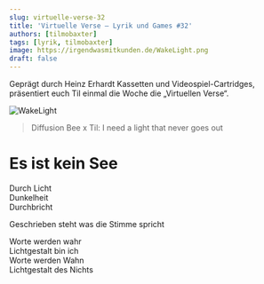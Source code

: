 ```yaml
---
slug: virtuelle-verse-32
title: 'Virtuelle Verse – Lyrik und Games #32'
authors: [tilmobaxter]
tags: [lyrik, tilmobaxter]
image: https://irgendwasmitkunden.de/WakeLight.png
draft: false
---
```


Geprägt durch Heinz Erhardt Kassetten und Videospiel-Cartridges, präsentiert euch Til einmal die Woche die „Virtuellen Verse“.
<!--truncate-->

![WakeLight](https://irgendwasmitkunden.de/WakeLight.png)
>  Diffusion Bee x Til: I need a light that never goes out

# Es ist kein See

Durch Licht  
Dunkelheit  
Durchbricht  

Geschrieben steht was die Stimme spricht  

Worte werden wahr  
Lichtgestalt bin ich  
Worte werden Wahn  
Lichtgestalt des Nichts  


